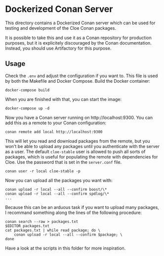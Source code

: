 Dockerized Conan Server
=======================

This directory contains a Dockerized Conan server which can be used for testing
and development of the Cloe Conan packages.

It is possible to take this and use it as a Conan repository for production
purposes, but it is explicitely discouraged by the Conan documentation.
Instead, you should use Artifactory for this purpose.

Usage
-----

Check the `.env` and adjust the configuration if you want to. This file is used
by both the Makefile and Docker Compose. Build the Docker container:

    docker-compose build

When you are finished with that, you can start the image:

    docker-compose up -d

Now you have a Conan server running on http://localhost:9300. You can add this as
a remote to your Conan configuration:

    conan remote add local http://localhost:9300

This will let you read and download packages from the remote, but you won't be
able to upload any packages until you authenticate with the server as a user.
The default `cloe-stable` user is allowed to push all sorts of packages, which
is useful for populating the remote with dependencies for Cloe. Use the password
that is set in the `server.conf` file.

    conan user -r local cloe-stable -p

Now you can upload all the packages you want with:

    conan upload -r local --all --confirm boost/\*
    conan upload -r local --all --confirm spdlog/\*
    ...

Because this can be an arduous task if you want to upload many packages,
I recommand something along the lines of the following procedure:

    conan search --raw > packages.txt
    $EDITOR packages.txt
    cat packages.txt | while read package; do \
        conan upload -r local --all --confirm $package; \
    done

Have a look at the scripts in this folder for more inspiration.
